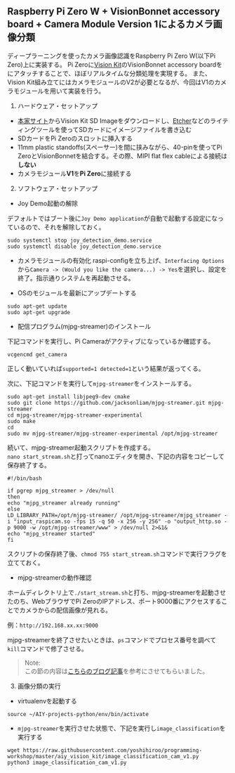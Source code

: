 Raspberry Pi Zero W + VisionBonnet accessory board + Camera Module Version 1によるカメラ画像分類
------------

ディープラーニングを使ったカメラ画像認識をRaspberry Pi Zero W(以下Pi Zero)上に実装する。
Pi Zeroに[Vision Kit](https://aiyprojects.withgoogle.com/vision/)のVisionBonnet accessory boardをにアタッチすることで、ほぼリアルタイムな分類処理を実現する。
また、Vision Kit組み立てにはカメラモジュールのV2が必要となるが、今回はV1のカメラモジュールを用いて実装を行う。

1. ハードウェア・セットアップ
- [本家サイト](https://aiyprojects.withgoogle.com/vision/)からVision Kit SD Imageをダウンロードし、[Etcher](https://etcher.io/)などのライティングツールを使ってSDカードにイメージファイルを書き込む
- SDカードをPi Zeroのスロットに挿入する
- 11mm plastic standoffs(スペーサー)を間に挟みながら、40-pinを使ってPi ZeroとVisionBonnetを結合する。その際、MIPI flat flex cableによる接続は**しない**
- カメラモジュール**V1**を**Pi Zero**に接続する

2. ソフトウェア・セットアップ  
- Joy Demo起動の解除

デフォルトではブート後に`Joy Demo application`が自動で起動する設定になっているので、それを解除しておく。
```
sudo systemctl stop joy_detection_demo.service
sudo systemctl disable joy_detection_demo.service
```

- カメラモジュールの有効化
raspi-configを立ち上げ、`Interfacing Options`から`Camera -> (Would you like the camera...) -> Yes`を選択し、設定を終了。指示通りシステムを再起動させる。

- OSのモジュールを最新にアップデートする  
```
sudo apt-get update
sudo apt-get upgrade
```

- 配信プログラム(mjpg-streamer)のインストール  

下記コマンドを実行し、Pi Cameraがアクティブになっているか確認する。
```
vcgencmd get_camera
```
正しく動いていれば`supported=1 detected=1`という結果が返ってくる。  

次に、下記コマンドを実行して`mjpg-streamer`をインストールする。
```
sudo apt-get install libjpeg9-dev cmake
sudo git clone https://github.com/jacksonliam/mjpg-streamer.git mjpg-streamer
cd mjpg-streamer/mjpg-streamer-experimental
sudo make
cd
sudo mv mjpg-streamer/mjpg-streamer-experimental /opt/mjpg-streamer
```

続いて、mjpg-streamer起動スクリプトを作成する。  
`nano start_stream.sh`と打ってnanoエディタを開き、下記の内容をコピーして保存終了する。
```
#!/bin/bash

if pgrep mjpg_streamer > /dev/null
then
echo "mjpg_streamer already running"
else
LD_LIBRARY_PATH=/opt/mjpg-streamer/ /opt/mjpg-streamer/mjpg_streamer -i "input_raspicam.so -fps 15 -q 50 -x 256 -y 256" -o "output_http.so -p 9000 -w /opt/mjpg-streamer/www" > /dev/null 2>&1&
echo "mjpg_streamer started"
fi
```

スクリプトの保存終了後、`chmod 755 start_stream.sh`コマンドで実行フラグを立てておく。

- mjpg-streamerの動作確認  

ホームディレクトリ上で`./start_stream.sh`と打ち、mjpg-streamerを起動させたのち、WebブラウザでPi ZeroのIPアドレス、ポート9000番にアクセスすることでカメラからの配信画像が見れる。  

例：`http://192.168.xx.xx:9000`  

mjpg-streamerを終了させたいときは、`ps`コマンドでプロセス番号を調べて`kill`コマンドで修了させる。

>Note:  
>この節の内容は[こちらのブログ記事](https://kitto-yakudatsu.com/archives/2338)を参考にさせてもらいました。

3. 画像分類の実行
- virtualenvを起動する

```
source ~/AIY-projects-python/env/bin/activate
```

- `mjpg-streamer`を実行させた状態で、下記を実行し`image_classification`を実行する

```
wget https://raw.githubusercontent.com/yoshihiroo/programming-workshop/master/aiy_vision_kit/image_classification_cam_v1.py
python3 image_classification_cam_v1.py
```
